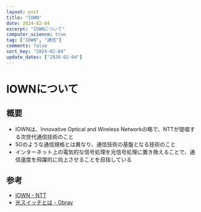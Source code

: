```yaml
---
layout: post
title: "IOWN"
date: 2024-02-04
excerpt: "IOWNについて"
computer_science: true
tag: ["IOWN", "通信"]
comments: false
sort_key: "2024-02-04"
update_dates: ["2020-02-04"]
---
```


# IOWNについて

## 概要
 - IOWNは、Innovative Optical and Wireless Networkの略で、NTTが提唱する次世代通信技術のこと
 - 5Gのような通信規格とは異なり、通信技術の基盤となる技術のこと
 - インターネット上の電気的な信号処理を光信号処理に置き換えることで、通信速度を飛躍的に向上させることを目指している

## 参考
 - [IOWN - NTT](https://group.ntt/jp/csr/group/iown.html)
 - [光スイッチとは - Obray](https://orbray.com/magazine/archives/951)
